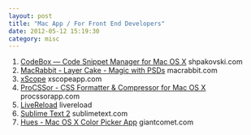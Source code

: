 ```yaml
---
layout: post
title: "Mac App / For Front End Developers"
date: 2012-05-12 15:19:30
category: misc
---
```


1. [CodeBox — Code Snippet Manager for Mac OS X](http://www.shpakovski.com/codebox/)
<span>shpakovski.com</span>
2. [MacRabbit - Layer Cake - Magic with PSDs](http://macrabbit.com/layercake/)
<span>macrabbit.com</span>
3. [xScope](http://xscopeapp.com/)
<span>xscopeapp.com</span>
4. [ProCSSor - CSS Formatter & Compressor for Mac OS X](http://procssorapp.com/)
<span>procssorapp.com</span>
5. [LiveReload](http://livereload.com/)
<span>livereload</span>
6. [Sublime Text 2](http://www.sublimetext.com/2)
<span>sublimetext.com</span>
7. [Hues - Mac OS X Color Picker App](http://giantcomet.com/hues?ref=appstore)
<span>giantcomet.com</span>